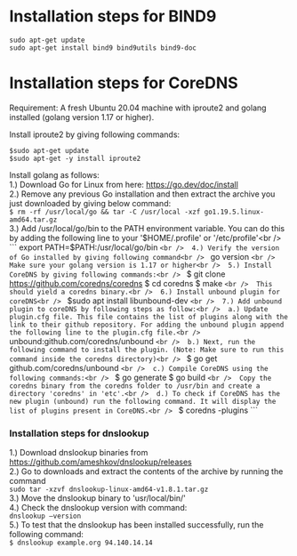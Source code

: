 # Installation steps for BIND9
```
sudo apt-get update
sudo apt-get install bind9 bind9utils bind9-doc
```

# Installation steps for CoreDNS

Requirement: A fresh Ubuntu 20.04 machine with iproute2 and golang installed (golang version 1.17 or higher).

Install iproute2 by giving following commands:
```
$sudo apt-get update
$sudo apt-get -y install iproute2
```
Install golang as follows:<br /> 
1.) Download Go for Linux from here: https://go.dev/doc/install<br /> 
2.) Remove any previous Go installation and then extract the archive you just downloaded by giving below command:<br /> 
    ```
    $ rm -rf /usr/local/go && tar -C /usr/local -xzf go1.19.5.linux-amd64.tar.gz
    ```
    <br /> 
3.) Add /usr/local/go/bin to the PATH environment variable. You can do this by adding the following line to your '$HOME/.profile' or '/etc/profile'<br /> 
    ```
    export PATH=$PATH:/usr/local/go/bin
    ```
    <br /> 
4.) Verify the version of Go installed by giving following command<br /> 
    ```
    go version
    ```
    <br /> 
    Make sure your golang version is 1.17 or higher<br /> 
5.) Install CoreDNS by giving following commands:<br /> 
    ```
    $ git clone https://github.com/coredns/coredns
    $ cd coredns
    $ make
    ```
    <br /> 
    This should yield a coredns binary.<br /> 
6.) Install unbound plugin for coreDNS<br /> 
    ```
    $sudo apt install libunbound-dev
    ```
    <br /> 
7.) Add unbound plugin to coreDNS by following steps as follow:<br /> 
    a.) Update plugin.cfg file. This file contains the list of plugins along with the link to their github repository. For adding the unbound plugin append the following line to the plugin.cfg file.<br /> 
        ```
        unbound:github.com/coredns/unbound
        ```
        <br /> 
    b.) Next, run the following command to install the plugin. (Note: Make sure to run this command inside the coredns directory)<br /> 
        ```
        $ go get github.com/coredns/unbound
        ```
        <br /> 
    c.) Compile CoreDNS using the following commands:<br /> 
        ```
        $ go generate 
        $ go build
        ```
        <br /> 
        Copy the coredns binary from the coredns folder to /usr/bin and create a directory 'coredns' in 'etc'.<br /> 
    d.) To check if CoreDNS has the new plugin (unbound) run the following command. It will display the list of plugins present in CoreDNS.<br /> 
        ```
        $ coredns -plugins 
        ```
        
### Installation steps for dnslookup

1.) Download dnslookup binaries from https://github.com/ameshkov/dnslookup/releases<br /> 
2.) Go to downloads and extract the contents of the archive by running the command <br /> 
    ```
    sudo tar -xzvf dnslookup-linux-amd64-v1.8.1.tar.gz
    ```
    <br /> 
3.) Move the dnslookup binary to 'usr/local/bin/'<br /> 
4.) Check the dnslookup version with command:<br /> 
    ```
    dnslookup –version
    ```
    <br /> 
5.) To test that the dnslookup has been installed successfully, run the following command:<br /> 
    ```
    $ dnslookup example.org 94.140.14.14
    ```